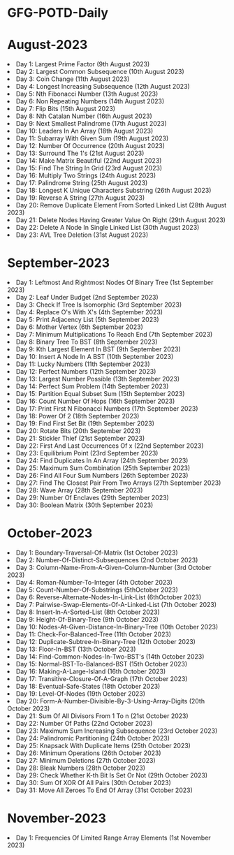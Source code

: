 # GFG-POTD-Daily

# August-2023
<li>Day 1: Largest Prime Factor (9th August 2023)</li>
<li>Day 2: Largest Common Subsequence (10th August 2023)</li>
<li>Day 3: Coin Change (11th August 2023)</li>
<li>Day 4: Longest Increasing Subsequence (12th August 2023)</li>
<li>Day 5: Nth Fibonacci Number (13th August 2023)</li>
<li>Day 6: Non Repeating Numbers (14th August 2023)</li>
<li>Day 7: Flip Bits (15th August 2023)</li>
<li>Day 8: Nth Catalan Number (16th August 2023)</li>
<li>Day 9: Next Smallest Palindrome (17th August 2023)</li>
<li>Day 10: Leaders In An Array (18th August 2023)</li>
<li>Day 11: Subarray With Given Sum (19th August 2023)</li>
<li>Day 12: Number Of Occurrence (20th August 2023)</li>
<li>Day 13: Surround The 1's (21st August 2023)</li>
<li>Day 14: Make Matrix Beautiful (22nd August 2023)</li>
<li>Day 15: Find The String In Grid (23rd August 2023)</li>
<li>Day 16: Multiply Two Strings (24th August 2023)</li>
<li>Day 17: Palindrome String (25th August 2023)</li>
<li>Day 18: Longest K Unique Characters Substring (26th August 2023)</li>
<li>Day 19: Reverse A String (27th August 2023)</li>
<li>Day 20: Remove Duplicate Element From Sorted Linked List (28th August 2023)</li>
<li>Day 21: Delete Nodes Having Greater Value On Right (29th August 2023)</li>
<li>Day 22: Delete A Node In Single Linked List (30th August 2023)</li>
<li>Day 23: AVL Tree Deletion (31st August 2023)</li>

# September-2023
<li>Day 1: Leftmost And Rightmost Nodes Of Binary Tree (1st September 2023)</li>
<li>Day 2: Leaf Under Budget (2nd September 2023)</li>
<li>Day 3: Check If Tree Is Isomorphic (3rd September 2023)</li>
<li>Day 4: Replace O's With X's (4th September 2023)</li>
<li>Day 5: Print Adjacency List (5th September 2023)</li>
<li>Day 6: Mother Vertex (6th September 2023)</li>
<li>Day 7: Minimum Multiplications To Reach End (7th September 2023)</li>
<li>Day 8: Binary Tree To BST (8th September 2023)</li>
<li>Day 9: Kth Largest Element In BST (9th September 2023)</li>
<li>Day 10: Insert A Node In A BST (10th September 2023)</li>
<li>Day 11: Lucky Numbers (11th September 2023)</li>
<li>Day 12: Perfect Numbers (12th September 2023)</li>
<li>Day 13: Largest Number Possible (13th September 2023)</li>
<li>Day 14: Perfect Sum Problem (14th September 2023)</li>
<li>Day 15: Partition Equal Subset Sum (15th September 2023)</li>
<li>Day 16: Count Number Of Hops (16th September 2023)</li>
<li>Day 17: Print First N Fibonacci Numbers (17th September 2023)</li>
<li>Day 18: Power Of 2 (18th September 2023)</li>
<li>Day 19: Find First Set Bit (19th September 2023)</li>
<li>Day 20: Rotate Bits (20th September 2023)</li>
<li>Day 21: Stickler Thief (21st September 2023)</li>
<li>Day 22: First And Last Occurrences Of x (22nd September 2023)</li>
<li>Day 23: Equilibrium Point (23rd September 2023)</li>
<li>Day 24: Find Duplicates In An Array (24th September 2023)</li>
<li>Day 25: Maximum Sum Combination (25th September 2023)</li>
<li>Day 26: Find All Four Sum Numbers (26th September 2023)</li>
<li>Day 27: Find The Closest Pair From Two Arrays (27th September 2023)</li>
<li>Day 28: Wave Array (28th September 2023)</li>
<li>Day 29: Number Of Enclaves (29th September 2023)</li>
<li>Day 30: Boolean Matrix (30th September 2023)</li>

# October-2023
<li>Day 1: Boundary-Traversal-Of-Matrix (1st October 2023)</li>
<li>Day 2: Number-Of-Distinct-Subsequences (2nd October 2023)</li>
<li>Day 3: Column-Name-From-A-Given-Column-Number (3rd October 2023)</li>
<li>Day 4: Roman-Number-To-Integer (4th October 2023)</li>
<li>Day 5: Count-Number-Of-Substrings (5thOctober 2023)</li>
<li>Day 6: Reverse-Alternate-Nodes-In-Link-List (6thOctober 2023)</li>
<li>Day 7: Pairwise-Swap-Elements-Of-A-Linked-List (7th October 2023)</li>
<li>Day 8: Insert-In-A-Sorted-List (8th October 2023)</li>
<li>Day 9: Height-Of-Binary-Tree (9th October 2023)</li>
<li>Day 10: Nodes-At-Given-Distance-In-Binary-Tree (10th October 2023)</li>
<li>Day 11: Check-For-Balanced-Tree (11th October 2023)</li>
<li>Day 12: Duplicate-Subtree-In-Binary-Tree (12th October 2023)</li>
<li>Day 13: Floor-In-BST (13th October 2023)</li>
<li>Day 14: Find-Common-Nodes-In-Two-BST's (14th October 2023)</li>
<li>Day 15: Normal-BST-To-Balanced-BST (15th October 2023)</li>
<li>Day 16: Making-A-Large-Island (16th October 2023)</li>
<li>Day 17: Transitive-Closure-Of-A-Graph (17th October 2023)</li>
<li>Day 18: Eventual-Safe-States (18th October 2023)</li>
<li>Day 19: Level-Of-Nodes (19th October 2023)</li>
<li>Day 20: Form-A-Number-Divisible-By-3-Using-Array-Digits (20th October 2023)</li>
<li>Day 21: Sum Of All Divisors From 1 To n (21st October 2023)</li>
<li>Day 22: Number Of Paths (22nd October 2023)</li>
<li>Day 23: Maximum Sum Increasing Subsequence (23rd October 2023)</li>
<li>Day 24: Palindromic Partitioning (24th October 2023)</li>
<li>Day 25: Knapsack With Duplicate Items (25th October 2023)</li>
<li>Day 26: Minimum Operations (26th October 2023)</li>
<li>Day 27: Minimum Deletions (27th October 2023)</li>
<li>Day 28: Bleak Numbers (28th October 2023)</li>
<li>Day 29: Check Whether K-th Bit Is Set Or Not (29th October 2023)</li>
<li>Day 30: Sum Of XOR Of All Pairs (30th October 2023)</li>
<li>Day 31: Move All Zeroes To End Of Array (31st October 2023)</li>

# November-2023
<li>Day 1: Frequencies Of Limited Range Array Elements (1st November 2023)</li>
